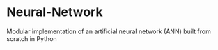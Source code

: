 # Neural-Network
Modular implementation of an artificial neural network (ANN) built from scratch in Python
